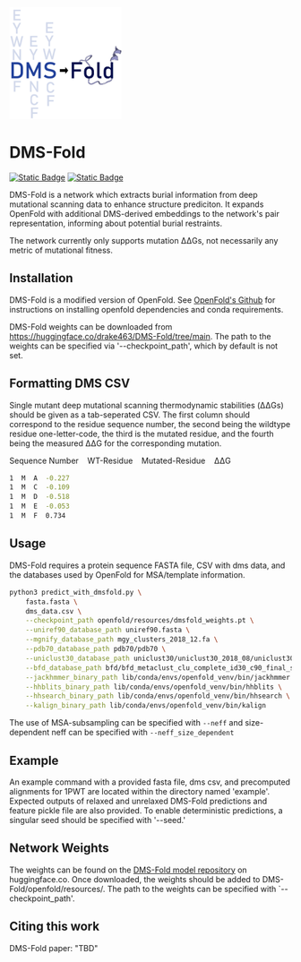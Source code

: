 <img src="imgs/dmsfold_logo.png" width="200" height="200"/>

# DMS-Fold

[![Static Badge](https://img.shields.io/badge/DMS--Fold-Weights-blue)](https://huggingface.co/LindertLab/DMS-Fold/tree/main)       [![Static Badge](https://img.shields.io/badge/DMS--Fold-TrainingSet-green)](https://huggingface.co/datasets/LindertLab/dmsfold_training_set)

DMS-Fold is a network which extracts burial information from deep mutational scanning data to enhance structure prediciton. It expands OpenFold with additional DMS-derived embeddings to the network's pair representation, informing about potential burial restraints.

The network currently only supports mutation ΔΔGs, not necessarily any metric of mutational fitness.

## Installation

DMS-Fold is a modified version of OpenFold. See [OpenFold's Github](https://github.com/aqlaboratory/openfold) for instructions on installing openfold dependencies and conda requirements.

DMS-Fold weights can be downloaded from https://huggingface.co/drake463/DMS-Fold/tree/main. The path to the weights can be specified via '--checkpoint_path', which by default is not set.

## Formatting DMS CSV

Single mutant deep mutational scanning thermodynamic stabilities (ΔΔGs) should be given as a tab-seperated CSV. The first column should correspond to the residue sequence number, the second being the wildtype residue one-letter-code, the third is the mutated residue, and the fourth being the measured ΔΔG for the corresponding mutation.

Sequence Number&nbsp;&nbsp;&nbsp;&nbsp;WT-Residue&nbsp;&nbsp;&nbsp;&nbsp;Mutated-Residue&nbsp;&nbsp;&nbsp;&nbsp;ΔΔG

```bash
1  M  A  -0.227
1  M  C  -0.109
1  M  D  -0.518
1  M  E  -0.053
1  M  F  0.734
```  

## Usage
DMS-Fold requires a protein sequence FASTA file, CSV with dms data, and the databases used by OpenFold for MSA/template information.
 
```bash
python3 predict_with_dmsfold.py \
    fasta.fasta \
    dms_data.csv \
    --checkpoint_path openfold/resources/dmsfold_weights.pt \
    --uniref90_database_path uniref90.fasta \
    --mgnify_database_path mgy_clusters_2018_12.fa \
    --pdb70_database_path pdb70/pdb70 \
    --uniclust30_database_path uniclust30/uniclust30_2018_08/uniclust30_2018_08 \
    --bfd_database_path bfd/bfd_metaclust_clu_complete_id30_c90_final_seq.sorted_opt \
    --jackhmmer_binary_path lib/conda/envs/openfold_venv/bin/jackhmmer \
    --hhblits_binary_path lib/conda/envs/openfold_venv/bin/hhblits \
    --hhsearch_binary_path lib/conda/envs/openfold_venv/bin/hhsearch \
    --kalign_binary_path lib/conda/envs/openfold_venv/bin/kalign
```
The use of MSA-subsampling can be specified with `--neff` and size-dependent neff can be specified with `--neff_size_dependent`

## Example
An example command with a provided fasta file, dms csv, and precomputed alignments for 1PWT are located within the directory named 'example'. Expected outputs of relaxed and unrelaxed DMS-Fold predictions and feature pickle file are also provided. To enable deterministic predictions, a singular seed should be specified with '--seed.'

## Network Weights
The weights can be found on the [DMS-Fold model repository](https://huggingface.co/LindertLab/DMS-Fold/tree/main) on huggingface.co. Once downloaded, the weights should be added to DMS-Fold/openfold/resources/. The path to the weights can be specified with `--checkpoint_path'.

## Citing this work
DMS-Fold paper: "TBD"
